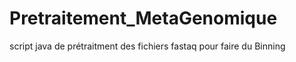 # Pretraitement_MetaGenomique
script java de prétraitment des fichiers fastaq pour faire du Binning
